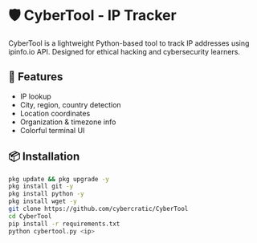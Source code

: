 # 🛡️ CyberTool - IP Tracker

CyberTool is a lightweight Python-based tool to track IP addresses using ipinfo.io API. Designed for ethical hacking and cybersecurity learners.

## 🚀 Features
- IP lookup
- City, region, country detection
- Location coordinates
- Organization & timezone info
- Colorful terminal UI

## 📦 Installation

```bash
pkg update && pkg upgrade -y
pkg install git -y
pkg install python -y
pkg install wget -y
git clone https://github.com/cybercratic/CyberTool
cd CyberTool
pip install -r requirements.txt
python cybertool.py <ip>
